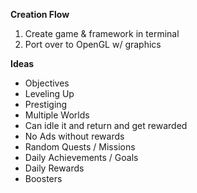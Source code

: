 **Creation Flow**
1. Create game & framework in terminal
2. Port over to OpenGL w/ graphics

**Ideas**

- Objectives
- Leveling Up
- Prestiging
- Multiple Worlds
- Can idle it and return and get rewarded
- No Ads without rewards
- Random Quests / Missions
- Daily Achievements / Goals
- Daily Rewards
- Boosters
